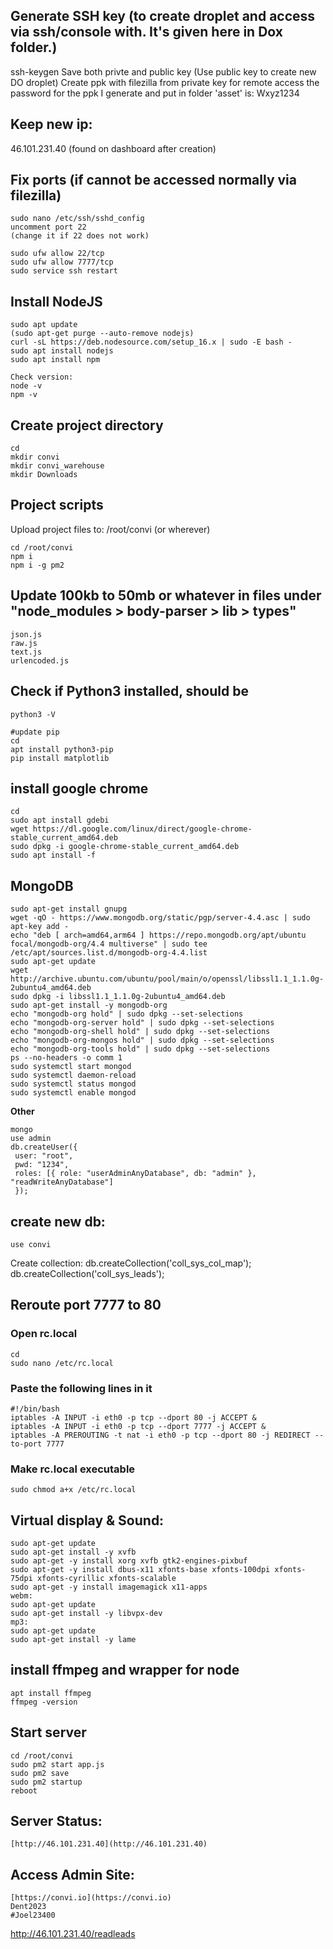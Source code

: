 ## Generate SSH key (to create droplet and access via ssh/console with. It's given here in Dox folder.)
ssh-keygen
Save both privte and public key
(Use public key to create new DO droplet)
Create ppk with filezilla from private key for remote access
the password for the ppk I generate and put in folder 'asset' is: Wxyz1234


## Keep new ip:
46.101.231.40 (found on dashboard after creation)


## Fix ports (if cannot be accessed normally via filezilla)

```
sudo nano /etc/ssh/sshd_config
uncomment port 22
(change it if 22 does not work)

sudo ufw allow 22/tcp
sudo ufw allow 7777/tcp
sudo service ssh restart
```

## Install NodeJS

```
sudo apt update
(sudo apt-get purge --auto-remove nodejs)
curl -sL https://deb.nodesource.com/setup_16.x | sudo -E bash -
sudo apt install nodejs
sudo apt install npm

Check version:
node -v
npm -v
```

## Create project directory

```
cd
mkdir convi
mkdir convi_warehouse
mkdir Downloads
```

## Project scripts
Upload project files to: /root/convi (or wherever)

```
cd /root/convi
npm i
npm i -g pm2
```

## Update 100kb to 50mb or whatever in files under "node_modules > body-parser > lib > types"

```
json.js
raw.js
text.js
urlencoded.js
```

## Check if Python3 installed, should be

```
python3 -V

#update pip
cd
apt install python3-pip
pip install matplotlib
```

## install google chrome

```
cd
sudo apt install gdebi
wget https://dl.google.com/linux/direct/google-chrome-stable_current_amd64.deb
sudo dpkg -i google-chrome-stable_current_amd64.deb
sudo apt install -f
```

## MongoDB

```
sudo apt-get install gnupg
wget -qO - https://www.mongodb.org/static/pgp/server-4.4.asc | sudo apt-key add -
echo "deb [ arch=amd64,arm64 ] https://repo.mongodb.org/apt/ubuntu focal/mongodb-org/4.4 multiverse" | sudo tee /etc/apt/sources.list.d/mongodb-org-4.4.list
sudo apt-get update
wget http://archive.ubuntu.com/ubuntu/pool/main/o/openssl/libssl1.1_1.1.0g-2ubuntu4_amd64.deb
sudo dpkg -i libssl1.1_1.1.0g-2ubuntu4_amd64.deb
sudo apt-get install -y mongodb-org
echo "mongodb-org hold" | sudo dpkg --set-selections
echo "mongodb-org-server hold" | sudo dpkg --set-selections
echo "mongodb-org-shell hold" | sudo dpkg --set-selections
echo "mongodb-org-mongos hold" | sudo dpkg --set-selections
echo "mongodb-org-tools hold" | sudo dpkg --set-selections
ps --no-headers -o comm 1
sudo systemctl start mongod
sudo systemctl daemon-reload
sudo systemctl status mongod
sudo systemctl enable mongod
```

**Other**

```
mongo
use admin
db.createUser({
 user: "root",
 pwd: "1234",
 roles: [{ role: "userAdminAnyDatabase", db: "admin" }, "readWriteAnyDatabase"]
 });
 ```


## create new db:

```
use convi
```

Create collection:
db.createCollection('coll_sys_col_map');
db.createCollection('coll_sys_leads');

## Reroute port 7777 to 80

### Open rc.local

```
cd
sudo nano /etc/rc.local
```

### Paste the following lines in it

```
#!/bin/bash
iptables -A INPUT -i eth0 -p tcp --dport 80 -j ACCEPT &
iptables -A INPUT -i eth0 -p tcp --dport 7777 -j ACCEPT &
iptables -A PREROUTING -t nat -i eth0 -p tcp --dport 80 -j REDIRECT --to-port 7777
```

### Make rc.local executable

```
sudo chmod a+x /etc/rc.local
```

## Virtual display & Sound:

```
sudo apt-get update
sudo apt-get install -y xvfb
sudo apt-get -y install xorg xvfb gtk2-engines-pixbuf
sudo apt-get -y install dbus-x11 xfonts-base xfonts-100dpi xfonts-75dpi xfonts-cyrillic xfonts-scalable
sudo apt-get -y install imagemagick x11-apps
webm:
sudo apt-get update
sudo apt-get install -y libvpx-dev
mp3:
sudo apt-get update
sudo apt-get install -y lame
```

## install ffmpeg and wrapper for node

```
apt install ffmpeg
ffmpeg -version
```


## Start server

```
cd /root/convi
sudo pm2 start app.js
sudo pm2 save
sudo pm2 startup 
reboot
```


## Server Status:

```
[http://46.101.231.40](http://46.101.231.40)
```

## Access Admin Site:

```
[https://convi.io](https://convi.io)
Dent2023
#Joel23400
```

http://46.101.231.40/readleads